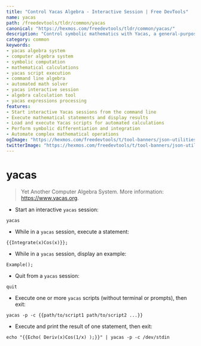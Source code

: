 ```yaml
---
title: "Control Yacas Algebra - Interactive Session | Free DevTools"
name: yacas
path: /freedevtools/tldr/common/yacas
canonical: "https://hexmos.com/freedevtools/tldr/common/yacas/"
description: "Control symbolic mathematics with Yacas, a general-purpose computer algebra system. Execute statements, load scripts, and automate calculations with ease. Free online tool, no registration required."
category: common
keywords:
- yacas algebra system
- computer algebra system
- symbolic computation
- mathematical calculations
- yacas script execution
- command line algebra
- automated math solver
- yacas interactive session
- algebra calculation tool
- yacas expressions processing
features:
- Start interactive Yacas sessions from the command line
- Execute mathematical statements and display results
- Load and execute Yacas scripts for automated calculations
- Perform symbolic differentiation and integration
- Automate complex mathematical operations
ogImage: "https://hexmos.com/freedevtools/t/tool-banners/json-utilities-banner.png"
twitterImage: "https://hexmos.com/freedevtools/t/tool-banners/json-utilities-banner.png"
---
```


# yacas

> Yet Another Computer Algebra System.
> More information: <https://www.yacas.org>.

- Start an interactive `yacas` session:

`yacas`

- While in a `yacas` session, execute a statement:

`{{Integrate(x)Cos(x)}};`

- While in a `yacas` session, display an example:

`Example();`

- Quit from a `yacas` session:

`quit`

- Execute one or more `yacas` scripts (without terminal or prompts), then exit:

`yacas -p -c {{path/to/script1 path/to/script2 ...}}`

- Execute and print the result of one statement, then exit:

`echo "{{Echo( Deriv(x)Cos(1/x) );}}" | yacas -p -c /dev/stdin`
